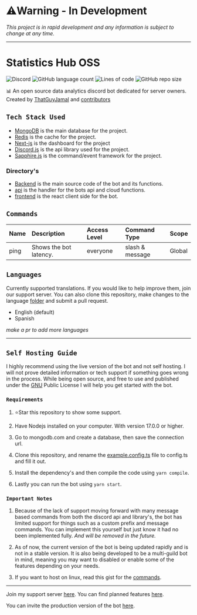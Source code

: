 # ⚠️Warning - In Development

_This project is in rapid development and any information is subject to change at any time._

---

# Statistics Hub OSS

![Discord](https://img.shields.io/discord/837830514130812970?style=flat-square) ![GitHub language count](https://img.shields.io/github/languages/count/ThatGuyJamal/statistics-hub-oss?style=flat-square) ![Lines of code](https://img.shields.io/tokei/lines/github/ThatGuyJamal/statistics-hub-oss?style=flat-square) ![GitHub repo size](https://img.shields.io/github/repo-size/ThatGuyJamal/statistics-hub-oss?style=flat-square)

📊 An open source data analytics discord bot dedicated for server owners. Created by [ThatGuyJamal](https://github.com/ThatGuyJamal) and [contributors](./.github/contributors.md)

## `Tech Stack Used`

- [MongoDB](https://www.mongodb.com/) is the main database for the project.
- [Redis](https://redis.io/) is the cache for the project.
- [Next-js](https://nextjs.org/) is the dashboard for the project
- [Discord.js](https://discord.js.org/) is the  api library used for the project.
- [Sapphire.js](https://www.sapphirejs.dev/) is the command/event framework for the project.

### Directory's

- [Backend](./backend/) is the main source code of the bot and its functions.
- [api](./api/) is the handler for the bots api and cloud functions.
- [frontend](./frontend/) is the react client side for the bot.

## `Commands`

| Name       | Description                                          | Access Level  | Command Type    | Scope      |
| :--------- | :--------------------------------------------------- | :------------ | :-------------- | :--------- |
| ping       | Shows the bot latency.                               | everyone      | slash & message | Global     |

## `Languages`

Currently supported translations. If you would like to help improve them, join our support server. You can also clone this repository, make changes to
the language [folder](./backend/src/languages/) and submit a pull request.

- English (default)
- Spanish

*make a pr to add more languages*

---

## `Self Hosting Guide`

I highly recommend using the live version of the bot and not self hosting. I will not prove detailed information or tech support
if something goes wrong in the process. While being open source, and free to use and published under the [GNU](./LICENSE) Public License I will help you get
started with the bot.

### `Requirements`

1.  ⭐Star this repository to show some support.

2.  Have Nodejs installed on your computer. With version 17.0.0 or higher.

3.  Go to mongodb.com and create a database, then save the connection url.

4.  Clone this repository, and rename the [example.config.ts](./backend/src/example.config.ts) file to config.ts and fill it out.

5.  Install the dependency's and then compile the code using `yarn compile`.

6.  Lastly you can run the bot using `yarn start`.&#x20;

### `Important Notes`

1. Because of the lack of support moving forward with many message based commands from both the discord api and library's, the bot has limited support for things
   such as a custom prefix and message commands. You can implement this yourself but just know it had no been implemented fully. _And will be removed in the future._

2. As of now, the current version of the bot is being updated rapidly and is not in a stable version. It is also being developed to be a multi-guild bot in mind, meaning you may want to disabled or enable some of the features depending on your needs.

3. If you want to host on linux, read this gist for the [commands](https://gist.github.com/ThatGuyJamal/42a65ede25b5da6d84c04eada89d12ff).

---

Join my support server [here](https://discord.com/invite/N79DZsm3m2). You can find planned features [here](./planned.md).

You can invite the production version of the bot [here](https://discord.com/api/oauth2/authorize?client_id=946398697254703174&permissions=415001496704&scope=bot%20applications.commands).
